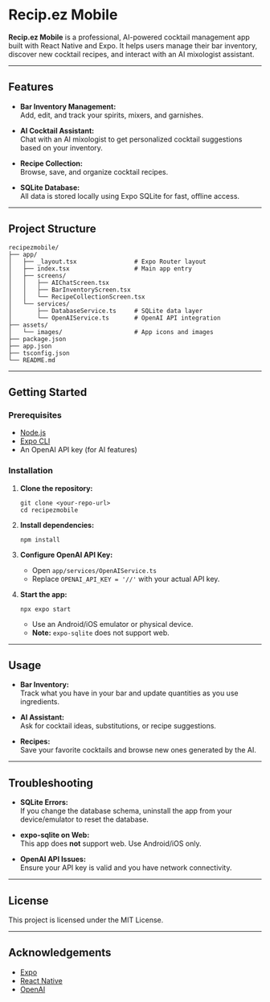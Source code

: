 # Recip.ez Mobile

**Recip.ez Mobile** is a professional, AI-powered cocktail management app built with React Native and Expo. It helps users manage their bar inventory, discover new cocktail recipes, and interact with an AI mixologist assistant.

---

## Features

- **Bar Inventory Management:**  
  Add, edit, and track your spirits, mixers, and garnishes.

- **AI Cocktail Assistant:**  
  Chat with an AI mixologist to get personalized cocktail suggestions based on your inventory.

- **Recipe Collection:**  
  Browse, save, and organize cocktail recipes.

- **SQLite Database:**  
  All data is stored locally using Expo SQLite for fast, offline access.

---

## Project Structure

```
recipezmobile/
├── app/
│   ├── _layout.tsx                # Expo Router layout
│   ├── index.tsx                  # Main app entry
│   ├── screens/
│   │   ├── AIChatScreen.tsx
│   │   ├── BarInventoryScreen.tsx
│   │   └── RecipeCollectionScreen.tsx
│   └── services/
│       ├── DatabaseService.ts     # SQLite data layer
│       └── OpenAIService.ts       # OpenAI API integration
├── assets/
│   └── images/                    # App icons and images
├── package.json
├── app.json
├── tsconfig.json
└── README.md
```

---

## Getting Started

### Prerequisites

- [Node.js](https://nodejs.org/)
- [Expo CLI](https://docs.expo.dev/get-started/installation/)
- An OpenAI API key (for AI features)

### Installation

1. **Clone the repository:**

   ```
   git clone <your-repo-url>
   cd recipezmobile
   ```

2. **Install dependencies:**

   ```
   npm install
   ```

3. **Configure OpenAI API Key:**

   - Open `app/services/OpenAIService.ts`
   - Replace `OPENAI_API_KEY = '//'` with your actual API key.

4. **Start the app:**
   ```
   npx expo start
   ```
   - Use an Android/iOS emulator or physical device.
   - **Note:** `expo-sqlite` does not support web.

---

## Usage

- **Bar Inventory:**  
  Track what you have in your bar and update quantities as you use ingredients.

- **AI Assistant:**  
  Ask for cocktail ideas, substitutions, or recipe suggestions.

- **Recipes:**  
  Save your favorite cocktails and browse new ones generated by the AI.

---

## Troubleshooting

- **SQLite Errors:**  
  If you change the database schema, uninstall the app from your device/emulator to reset the database.

- **expo-sqlite on Web:**  
  This app does **not** support web. Use Android/iOS only.

- **OpenAI API Issues:**  
  Ensure your API key is valid and you have network connectivity.

---

## License

This project is licensed under the MIT License.

---

## Acknowledgements

- [Expo](https://expo.dev/)
- [React Native](https://reactnative.dev/)
- [OpenAI](https://platform.openai.com/)
